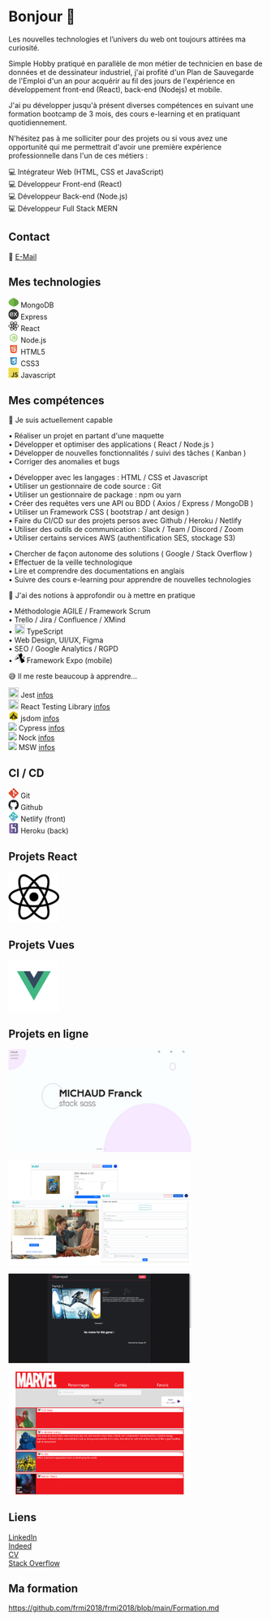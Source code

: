 # Bonjour 👋

Les nouvelles technologies et l’univers du web ont toujours attirées ma curiosité.

Simple Hobby pratiqué en parallèle de mon métier de technicien en base de données et de dessinateur industriel, j'ai profité d'un Plan de Sauvegarde de l'Emploi d'un an pour acquérir au fil des jours de l'expérience en développement front-end (React), back-end (Nodejs) et mobile.

J'ai pu développer jusqu'à présent diverses compétences en suivant une formation bootcamp de 3 mois, des cours e-learning et en pratiquant quotidiennement.

N'hésitez pas à me solliciter pour des projets ou si vous avez une opportunité qui me permettrait d'avoir une première expérience professionnelle dans l'un de ces métiers :

💻 Intégrateur Web (HTML, CSS et JavaScript)  
💻 Développeur Front-end (React)  
💻 Développeur Back-end (Node.js)  
💻 Développeur Full Stack MERN

## Contact

📧 [E-Mail](mailto:frmi2018@gmail.com)

## Mes technologies

<img src="assets/logos/mongodb.png" width="20" height=20> MongoDB  
<img src="assets/logos/express.png" width="20" height="20"> Express  
<img src="assets/logos/react.png" width="20" height="20"> React  
<img src="assets/logos/node.png" width="20" height="20"> Node.js  
<img src="assets/logos/html.png" height="20"> HTML5  
<img src="assets/logos/css.png" width="20" height="20"> CSS3  
<img src="assets/logos/js.png" width="20" height="20"> Javascript  

## Mes compétences

🙂 Je suis actuellement capable

• Réaliser un projet en partant d'une maquette  
• Développer et optimiser des applications ( React / Node.js )  
• Développer de nouvelles fonctionnalités / suivi des tâches ( Kanban )  
• Corriger des anomalies et bugs

• Développer avec les langages : HTML / CSS et Javascript  
• Utiliser un gestionnaire de code source : Git  
• Utiliser un gestionnaire de package : npm ou yarn  
• Créer des requêtes vers une API ou BDD ( Axios / Express / MongoDB )  
• Utiliser un Framework CSS ( bootstrap / ant design )  
• Faire du CI/CD sur des projets persos avec Github / Heroku / Netlify  
• Utiliser des outils de communication : Slack / Team / Discord / Zoom  
• Utiliser certains services AWS (authentification SES, stockage S3)

• Chercher de façon autonome des solutions ( Google / Stack Overflow )  
• Effectuer de la veille technologique  
• Lire et comprendre des documentations en anglais  
• Suivre des cours e-learning pour apprendre de nouvelles technologies

🤔 J'ai des notions à approfondir ou à mettre en pratique  

• Méthodologie AGILE / Framework Scrum  
• Trello / Jira / Confluence / XMind  
• <img src="https://humancoders-formations.s3.amazonaws.com/uploads/course/logo/230/thumb_bigger_formation-typescript.png" width="20" height="20"> TypeScript  
• Web Design, UI/UX, Figma  
• SEO / Google Analytics / RGPD  
• <img src="assets/logos/expo.png" width="20" height="20"> Framework Expo (mobile)

😅 Il me reste beaucoup à apprendre...  

<img src="https://pbs.twimg.com/profile_images/821713465245102080/mMtKIMax_400x400.jpg" width="20" height="20"> Jest [infos](https://jestjs.io/docs/getting-started)  
<img src="https://raw.githubusercontent.com/testing-library/react-testing-library/main/other/goat.png" width="20" height="20"> React Testing Library [infos](https://testing-library.com/docs/react-testing-library/intro/)  
<img src="https://raw.githubusercontent.com/jsdom/jsdom/master/logo.svg" width="auto" height="20"> jsdom [infos](https://github.com/jsdom/jsdom)  
<img src="https://www.cypress.io/static/33498b5f95008093f5f94467c61d20ab/59c46/cypress-logo.webp" width="auto" height="20"> Cypress [infos](https://www.cypress.io/)  
<img src="https://avatars.githubusercontent.com/u/17545810?s=88&v=4" width="auto" height="20"> Nock [infos](https://github.com/nock/nock)  
<img src="https://avatars.githubusercontent.com/u/64637271?s=200&v=4" width="auto" height="20"> MSW [infos](https://mswjs.io/)

## CI / CD

<img src="assets/logos/git.png" width="20" height=20> Git  
<img src="assets/logos/github.png" width="20" height=20> Github  
<img src="assets/logos/netlify.png" width="20" height=20> Netlify (front)  
<img src="assets/logos/heroku.png" width="20" height=20> Heroku (back)

## Projets React

[<img src="assets/logos/react.png"  width="100" height=auto>](https://github.com/frmi2018/react)

## Projets Vues

[<img src="assets/logos/vue.png"  width="100" height=auto>](https://github.com/frmi2018/vuejs)

## Projets en ligne

[<img src="https://github.com/frmi2018/react/blob/main/front/react-vitrine/vitrine.jpg" width="360" height=auto>](https://www.02.michaudfranck.ovh/)

[<img src="assets/img/vinted.png" width="360" height=auto>](https://vinted-frmi.netlify.app/)

[<img src="https://raw.githubusercontent.com/frmi2018/gamepad/main/screen.png" width="360" height=auto>](https://frmi-gamepad.netlify.app/)

[<img src="https://raw.githubusercontent.com/frmi2018/frmi-marvel-api/main/src/assets/images/marvel.png" width="360" height=auto>](https://frmi-marvel-api.netlify.app/)

## Liens

[LinkedIn](https://www.linkedin.com/in/franck-michaud-b60791179/)  
[Indeed](https://my.indeed.com/p/franckm-fz3kyiq)  
[CV](http://frmi.free.fr/perso/CV-FRANCK-MICHAUD.pdf)   
[Stack Overflow](https://stackoverflow.com/users/16643299/franck-michaud)

## Ma formation

https://github.com/frmi2018/frmi2018/blob/main/Formation.md
